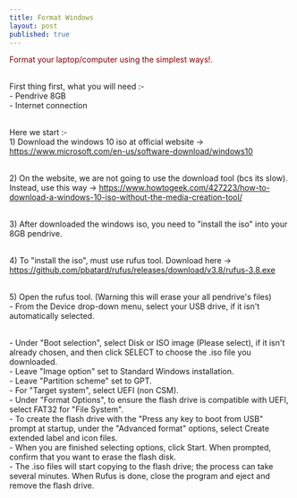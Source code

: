 ```yaml
---
title: Format Windows
layout: post
published: true
---
```

<font color="maroon">Format your laptop/computer using the simplest ways!.</font>

<br>First thing first, what you will need :-
<br>- Pendrive 8GB
<br>- Internet connection

<br>Here we start :-
<br>1) Download the windows 10 iso at official website -> <font color="blue"><a href="url">https://www.microsoft.com/en-us/software-download/windows10</font>

<br>2) On the website, we are not going to use the download tool (bcs its slow). Instead, use this way -> <font color="blue"><a href="url"> https://www.howtogeek.com/427223/how-to-download-a-windows-10-iso-without-the-media-creation-tool/ </font>
  
<br>3) After downloaded the windows iso, you need to "install the iso" into your 8GB pendrive.
  
<br>4) To "install the iso", must use rufus tool. Download here -> <font color="blue"><a href="url">https://github.com/pbatard/rufus/releases/download/v3.8/rufus-3.8.exe</font>
  
<br>5) Open the rufus tool. (Warning this will erase your all pendrive's files)
 <br> - From the Device drop-down menu, select your USB drive, if it isn't automatically selected.
  
<br> - Under "Boot selection", select Disk or ISO image (Please select), if it isn't already chosen, and then click SELECT to choose the .iso file you downloaded.
<br> - Leave "Image option" set to Standard Windows installation.
<br> - Leave "Partition scheme" set to GPT.
<br> - For "Target system", select UEFI (non CSM).
<br> - Under "Format Options", to ensure the flash drive is compatible with UEFI, select FAT32 for "File System".
<br> - To create the flash drive with the "Press any key to boot from USB" prompt at startup, under the "Advanced format" options, select Create extended label and icon files.
<br> - When you are finished selecting options, click Start. When prompted, confirm that you want to erase the flash disk.
<br> - The .iso files will start copying to the flash drive; the process can take several minutes. When Rufus is done, close the program and eject and remove the flash drive.
